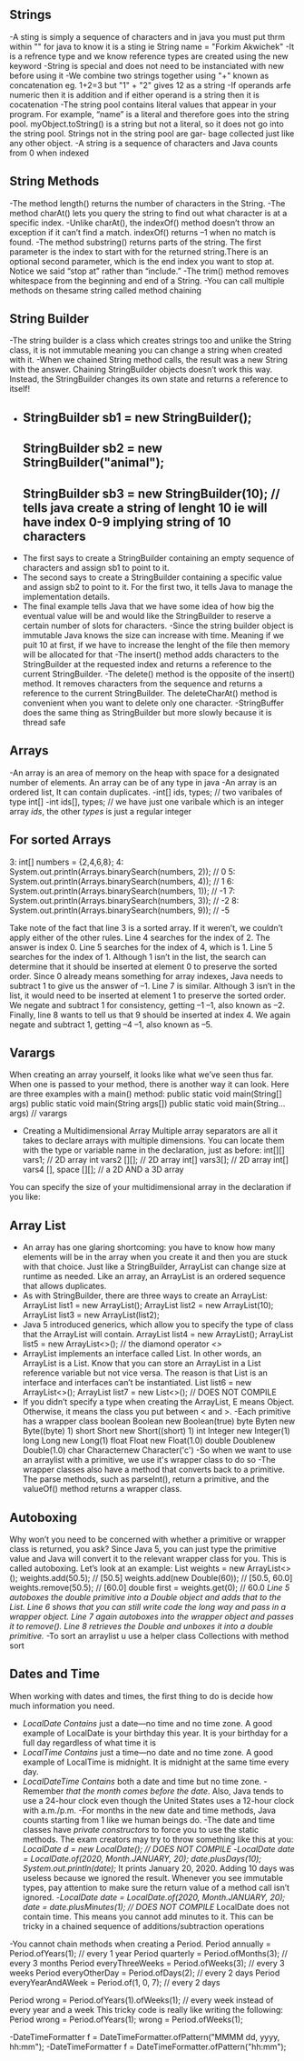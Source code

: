 ## Strings
-A sting is simply a sequence of characters and in java you must put thrm within "" for java to know it is a sting ie String name = "Forkim Akwichek"
-It is a refrence type and we know reference types are created using the new keyword
-String is special and does not need to be instanciated with new before using it
-We combine two strings together using "+" known as concatenation
  eg. 1+2=3 but "1" + "2" gives 12 as a string
-If operands arfe numeric then it is addition and if either operand is a string then it is cocatenation
-The string pool contains literal values that appear in your program. For example,
“name” is a literal and therefore goes into the string pool. myObject.toString() is a string
but not a literal, so it does not go into the string pool. Strings not in the string pool are gar-
bage collected just like any other object.
-A string is a sequence of characters and Java counts from 0 when indexed
   ## String Methods
-The method length() returns the number of characters in the String.
-The method charAt() lets you query the string to find out what character is at a specific
index.
-Unlike charAt(), the indexOf() method doesn’t throw an exception if it can’t find a match. indexOf() returns –1 when no match is found.
-The method substring() returns parts of the string. The first parameter is the index to start with for the returned string.There is an optional second parameter, which is the end index you want
to stop at. Notice we said “stop at” rather than “include.”
-The trim() method removes whitespace from the beginning and end of a String.
-You can call multiple methods on thesame string called method chaining

## String Builder
-The string builder is a class which creates strings too and unlike the String class, it is not immutable meaning you can change a string when created with it.
-When we chained String method calls, the result was a new String with the answer. Chaining StringBuilder objects doesn’t work this way. Instead, the StringBuilder changes its own state and returns a reference to itself!
- ## StringBuilder sb1 = new StringBuilder();
  ## StringBuilder sb2 = new StringBuilder("animal");
  ## StringBuilder sb3 = new StringBuilder(10); // tells java create a string of lenght 10 ie will have index 0-9 implying string of 10 characters
 * The first says to create a StringBuilder containing an empty sequence of characters and assign sb1 to point to it.
 * The second says to create a StringBuilder containing a specific value and assign sb2 to point to it. For the first two, it tells Java to manage the implementation details. 
 * The final example tells Java that we have some idea of how big the eventual value will be and would like the StringBuilder to reserve a certain number of slots for characters.
-Since the string builder object is immutable Java knows the size can increase with time. Meaning if we puit 10 at first, if we have to increase the lenght of the file then memory will be allocated for that
-The insert() method adds characters to the StringBuilder at the requested index and
returns a reference to the current StringBuilder.
-The delete() method is the opposite of the insert() method. It removes characters from the sequence and returns a reference to the current StringBuilder. The deleteCharAt() method is convenient when you want to delete only one character.
-StringBuffer does the same thing as StringBuilder but more slowly because it is thread safe

## Arrays
-An array is an area of memory on the heap with space for a designated number of elements. An array can be of any type in java
-An array is an ordered list, It can contain duplicates.
-int[] ids, types; // two varibales of type int[]
-int ids[], types; // we have just one varibale which is an integer array *ids*, the other *types* is just a regular integer
   ## For sorted Arrays
3: int[] numbers = {2,4,6,8};
4: System.out.println(Arrays.binarySearch(numbers, 2)); // 0
5: System.out.println(Arrays.binarySearch(numbers, 4)); // 1
6: System.out.println(Arrays.binarySearch(numbers, 1)); // -1
7: System.out.println(Arrays.binarySearch(numbers, 3)); // -2
8: System.out.println(Arrays.binarySearch(numbers, 9)); // -5

Take note of the fact that line 3 is a sorted array. If it weren’t, we couldn’t apply either
of the other rules. Line 4 searches for the index of 2. The answer is index 0. Line 5 searches
for the index of 4, which is 1.
Line 5 searches for the index of 1. Although 1 isn’t in the list, the search can determine
that it should be inserted at element 0 to preserve the sorted order. Since 0 already means
something for array indexes, Java needs to subtract 1 to give us the answer of –1. Line 7
is similar. Although 3 isn’t in the list, it would need to be inserted at element 1 to preserve
the sorted order. We negate and subtract 1 for consistency, getting –1 –1, also known as
–2. Finally, line 8 wants to tell us that 9 should be inserted at index 4. We again negate and
subtract 1, getting –4 –1, also known as –5.

## Varargs
When creating an array yourself, it looks like what we’ve seen thus far. When one is passed
to your method, there is another way it can look. Here are three examples with a main()
method:
public static void main(String[] args)
public static void main(String args[])
public static void main(String... args) // varargs

* Creating a Multidimensional Array
Multiple array separators are all it takes to declare arrays with multiple dimensions. You
can locate them with the type or variable name in the declaration, just as before:
int[][] vars1; // 2D array
int vars2 [][]; // 2D array
int[] vars3[]; // 2D array
int[] vars4 [], space [][]; // a 2D AND a 3D array

You can specify the size of your multidimensional array in the declaration if you like:

## Array List
* An array has one glaring shortcoming: you have to know how many elements will be in the
array when you create it and then you are stuck with that choice. Just like a StringBuilder,
ArrayList can change size at runtime as needed. Like an array, an ArrayList is an ordered
sequence that allows duplicates.
* As with StringBuilder, there are three ways to create an ArrayList:
ArrayList list1 = new ArrayList();
ArrayList list2 = new ArrayList(10);
ArrayList list3 = new ArrayList(list2);
* Java 5 introduced generics, which allow you to specify the type
of class that the ArrayList will contain.
ArrayList<String> list4 = new ArrayList<String>();
ArrayList<String> list5 = new ArrayList<>(); // the diamond operator *<>*
* ArrayList implements an interface called List. In other words, an ArrayList is a List. Know that you can store an ArrayList in a List reference variable but not vice versa. The reason is that List is an interface and interfaces can’t be instantiated.
List<String> list6 = new ArrayList<>();
ArrayList<String> list7 = new List<>(); // DOES NOT COMPILE
* If you didn’t specify a type when creating the ArrayList, E means Object. Otherwise, it means the class you put between < and >.
-Each primitive has a wrapper class
boolean Boolean new Boolean(true)
byte Byten new Byte((byte) 1)
short Short new Short((short) 1)
int Integer new Integer(1)
long Long new Long(1)
float Float new Float(1.0)
double Doublenew Double(1.0)
char Characternew Character('c')
-So when we want to use an arraylist with a primitive, we use it's wrapper class to do so
-The wrapper classes also have a method that converts back to a primitive.
  The parse methods, such as parseInt(), return a primitive, and the valueOf() method returns a wrapper class.

## Autoboxing
Why won’t you need to be concerned with whether a primitive or wrapper class is returned,
you ask? Since Java 5, you can just type the primitive value and Java will convert it to the
relevant wrapper class for you. This is called autoboxing. Let’s look at an example:
 List<Double> weights = new ArrayList<>();
 weights.add(50.5); // [50.5]
 weights.add(new Double(60)); // [50.5, 60.0]
 weights.remove(50.5); // [60.0]
 double first = weights.get(0); // 60.0
*Line 5 autoboxes the double primitive into a Double object and adds that to the List. Line 6 shows that you can still write code the long way and pass in a wrapper object. Line 7 again autoboxes into the wrapper object and passes it to remove(). Line 8 retrieves the Double and unboxes it into a double primitive.*
-To sort an arraylist u use a helper class Collections with method sort

## Dates and Time
When working with dates and times, the first thing to do is decide how much information you need. 
* *LocalDate Contains* just a date—no time and no time zone. A good example of LocalDate is your birthday this year. It is your birthday for a full day regardless of what time it is
* *LocalTime Contains* just a time—no date and no time zone. A good example of LocalTime is midnight. It is midnight at the same time every day.
* *LocalDateTime Contains* both a date and time but no time zone.
-Remember *that the month comes before the date*. Also, Java tends to use a 24-hour clock even though the United States uses a 12-hour clock with a.m./p.m.
-For months in the new date and time methods, Java counts starting from 1 like we human beings do.
-The date and time classes have *private constructors* to force you to use the static methods. The exam creators may try to throw something like this at you:
*LocalDate d = new LocalDate(); // DOES NOT COMPILE*
-*LocalDate date = LocalDate.of(2020, Month.JANUARY, 20);
 date.plusDays(10);
 System.out.println(date);* 
 It prints January 20, 2020. Adding 10 days was useless because we ignored the result.
 Whenever you see immutable types, pay attention to make sure the return value of a
 method call isn’t ignored.
-*LocalDate date = LocalDate.of(2020, Month.JANUARY, 20);
 date = date.plusMinutes(1); // DOES NOT COMPILE*
 LocalDate does not contain time. This means you cannot add minutes to it. This can be
 tricky in a chained sequence of additions/subtraction operations

-You cannot chain methods when creating a Period.
Period annually = Period.ofYears(1); // every 1 year
Period quarterly = Period.ofMonths(3); // every 3 months
Period everyThreeWeeks = Period.ofWeeks(3); // every 3 weeks
Period everyOtherDay = Period.ofDays(2); // every 2 days
Period everyYearAndAWeek = Period.of(1, 0, 7); // every 2 days

Period wrong = Period.ofYears(1).ofWeeks(1); // every week instead of every year and a week
This tricky code is really like writing the following:
Period wrong = Period.ofYears(1);
wrong = Period.ofWeeks(1);

-DateTimeFormatter f = DateTimeFormatter.ofPattern("MMMM dd, yyyy, hh:mm");
-DateTimeFormatter f = DateTimeFormatter.ofPattern("hh:mm");

